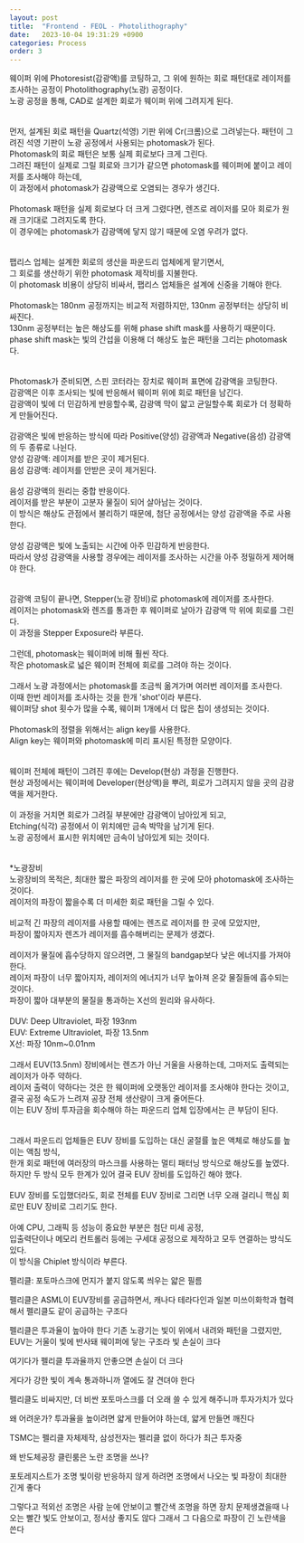 ```yaml
---
layout: post
title:  "Frontend - FEOL - Photolithography"
date:   2023-10-04 19:31:29 +0900
categories: Process
order: 3
---
```


웨이퍼 위에 Photoresist(감광액)를 코팅하고, 그 위에 원하는 회로 패턴대로 레이저를 조사하는 공정이 Photolithography(노광) 공정이다.<br>
노광 공정을 통해, CAD로 설계한 회로가 웨이퍼 위에 그려지게 된다.<br>
<br>
<br>
먼저, 설계된 회로 패턴을 Quartz(석영) 기판 위에 Cr(크롬)으로 그려넣는다.
패턴이 그려진 석영 기판이 노광 공정에서 사용되는 photomask가 된다.
<br>
Photomask의 회로 패턴은 보통 실제 회로보다 크게 그린다.<br>
그려진 패턴이 실제로 그릴 회로와 크기가 같으면 photomask를 웨이퍼에 붙이고 레이저를 조사해야 하는데,<br>
이 과정에서 photomask가 감광액으로 오염되는 경우가 생긴다.<br>
<br>
Photomask 패턴을 실제 회로보다 더 크게 그렸다면, 렌즈로 레이저를 모아 회로가 원래 크기대로 그려지도록 한다.<br>
이 경우에는 photomask가 감광액에 닿지 않기 때문에 오염 우려가 없다.<br>
<br>
<br>
팹리스 업체는 설계한 회로의 생산을 파운드리 업체에게 맡기면서,<br>
그 회로를 생산하기 위한 photomask 제작비를 지불한다.<br>
이 photomask 비용이 상당히 비싸서, 팹리스 업체들은 설계에 신중을 기해야 한다.<br>
<br>
Photomask는 180nm 공정까지는 비교적 저렴하지만, 130nm 공정부터는 상당히 비싸진다.<br>
130nm 공정부터는 높은 해상도를 위해 phase shift mask를 사용하기 때문이다.<br>
phase shift mask는 빛의 간섭을 이용해 더 해상도 높은 패턴을 그리는 photomask다.<br>
<br>
<br>
Photomask가 준비되면, 스핀 코터라는 장치로 웨이퍼 표면에 감광액을 코팅한다.<br>
감광액은 이후 조사되는 빛에 반응해서 웨이퍼 위에 회로 패턴을 남긴다.<br>
감광액이 빛에 더 민감하게 반응할수록, 감광액 막이 얇고 균일할수록 회로가 더 정확하게 만들어진다.<br>
<br>
감광액은 빛에 반응하는 방식에 따라 Positive(양성) 감광액과 Negative(음성) 감광액의 두 종류로 나뉜다.<br>
양성 감광액: 레이저를 받은 곳이 제거된다.<br>
음성 감광액: 레이저를 안받은 곳이 제거된다.<br>
<br>
음성 감광액의 원리는 중합 반응이다.<br>
레이저를 받은 부분이 고분자 물질이 되어 살아남는 것이다.<br>
이 방식은 해상도 관점에서 불리하기 때문에, 첨단 공정에서는 양성 감광액을 주로 사용한다.<br>
<br>
양성 감광액은 빛에 노출되는 시간에 아주 민감하게 반응한다.<br>
따라서 양성 감광액을 사용할 경우에는 레이저를 조사하는 시간을 아주 정밀하게 제어해야 한다.<br>
<br>
<br>
감광액 코팅이 끝나면, Stepper(노광 장비)로 photomask에 레이저를 조사한다.<br>
레이저는 photomask와 렌즈를 통과한 후 웨이퍼로 날아가 감광액 막 위에 회로를 그린다.<br>
이 과정을 Stepper Exposure라 부른다.<br>
<br>
그런데, photomask는 웨이퍼에 비해 훨씬 작다.<br>
작은 photomask로 넓은 웨이퍼 전체에 회로를 그려야 하는 것이다.<br>
<br>
그래서 노광 과정에서는 photomask를 조금씩 옮겨가며 여러번 레이저를 조사한다.<br>
이때 한번 레이저를 조사하는 것을 한개 'shot'이라 부른다.<br>
웨이퍼당 shot 횟수가 많을 수록, 웨이퍼 1개에서 더 많은 칩이 생성되는 것이다.<br>
<br>
Photomask의 정렬을 위해서는 align key를 사용한다.<br>
Align key는 웨이퍼와 photomask에 미리 표시된 특정한 모양이다.<br>
<br>
<br>
웨이퍼 전체에 패턴이 그려진 후에는 Develop(현상) 과정을 진행한다.<br>
현상 과정에서는 웨이퍼에 Developer(현상액)을 뿌려, 회로가 그려지지 않을 곳의 감광액을 제거한다.<br>
<br>
이 과정을 거치면 회로가 그려질 부분에만 감광액이 남아있게 되고,<br>
Etching(식각) 공정에서 이 위치에만 금속 박막을 남기게 된다.<br>
노광 공정에서 표시한 위치에만 금속이 남아있게 되는 것이다.<br>
<br>
<br>
*노광장비<br>
노광장비의 목적은, 최대한 짧은 파장의 레이저를 한 곳에 모아 photomask에 조사하는 것이다.<br>
레이저의 파장이 짧을수록 더 미세한 회로 패턴을 그릴 수 있다.<br>
<br>
비교적 긴 파장의 레이저를 사용할 때에는 렌즈로 레이저를 한 곳에 모았지만,<br>
파장이 짧아지자 렌즈가 레이저를 흡수해버리는 문제가 생겼다.<br>
<br>
레이저가 물질에 흡수당하지 않으려면, 그 물질의 bandgap보다 낮은 에너지를 가져야 한다.<br>
레이저 파장이 너무 짧아지자, 레이저의 에너지가 너무 높아져 온갖 물질들에 흡수되는 것이다.<br>
파장이 짧아 대부분의 물질을 통과하는 X선의 원리와 유사하다.<br>
<br>
DUV: Deep Ultraviolet, 파장 193nm<br>
EUV: Extreme Ultraviolet, 파장 13.5nm<br>
X선: 파장 10nm~0.01nm<br>
<br>
그래서 EUV(13.5nm) 장비에서는 렌즈가 아닌 거울을 사용하는데, 그마저도 출력되는 레이저가 아주 약하다.<br>
레이저 출력이 약하다는 것은 한 웨이퍼에 오랫동안 레이저를 조사해야 한다는 것이고,<br>
결국 공정 속도가 느려져 공장 전체 생산량이 크게 줄어든다.<br>
이는 EUV 장비 투자금을 회수해야 하는 파운드리 업체 입장에서는 큰 부담이 된다.<br>
<br>
<br>
그래서 파운드리 업체들은 EUV 장비를 도입하는 대신 굴절률 높은 액체로 해상도를 높이는 액침 방식,<br>
한개 회로 패턴에 여러장의 마스크를 사용하는 멀티 패터닝 방식으로 해상도를 높였다.<br>
하지만 두 방식 모두 한계가 있어 결국 EUV 장비를 도입하긴 해야 했다.<br>
<br>
EUV 장비를 도입했더라도, 회로 전체를 EUV 장비로 그리면 너무 오래 걸리니 핵심 회로만 EUV 장비로 그리기도 한다.<br>
<br>
아예 CPU, 그래픽 등 성능이 중요한 부분은 첨단 미세 공정,<br>
입출력단이나 메모리 컨트롤러 등에는 구세대 공정으로 제작하고 모두 연결하는 방식도 있다.<br>
이 방식을 Chiplet 방식이라 부른다.<br>


펠리클: 포토마스크에 먼지가 붙지 않도록 씌우는 얇은 필름

펠리클은 ASML이 EUV장비를 공급하면서,
캐나다 테라다인과 일본 미쓰이화학과 협력해서 펠리클도 같이 공급하는 구조다

펠리클은 투과율이 높아야 한다
기존 노광기는 빛이 위에서 내려와 패턴을 그렸지만,
EUV는 거울이 빛에 반사돼 웨이퍼에 닿는 구조라 빛 손실이 크다

여기다가 펠리클 투과율까지 안좋으면 손실이 더 크다

게다가 강한 빛이 계속 통과하니까 열에도 잘 견뎌야 한다

펠리클도 비싸지만, 더 비싼 포토마스크를 더 오래 쓸 수 있게 해주니까 투자가치가 있다

왜 어려운가? 투과율을 높이려면 얇게 만들어야 하는데, 얇게 만들면 깨진다

TSMC는 펠리클 자체제작, 삼성전자는 펠리클 없이 하다가 최근 투자중


왜 반도체공장 클린룸은 노란 조명을 쓰나?

포토레지스트가 조명 빛이랑 반응하지 않게 하려면 조명에서 나오는 빛 파장이 최대한 긴게 좋다

그렇다고 적외선 조명은 사람 눈에 안보이고
빨간색 조명을 하면 장치 문제생겼을때 나오는 빨간 빛도 안보이고, 정서상 좋지도 않다
그래서 그 다음으로 파장이 긴 노란색을 쓴다